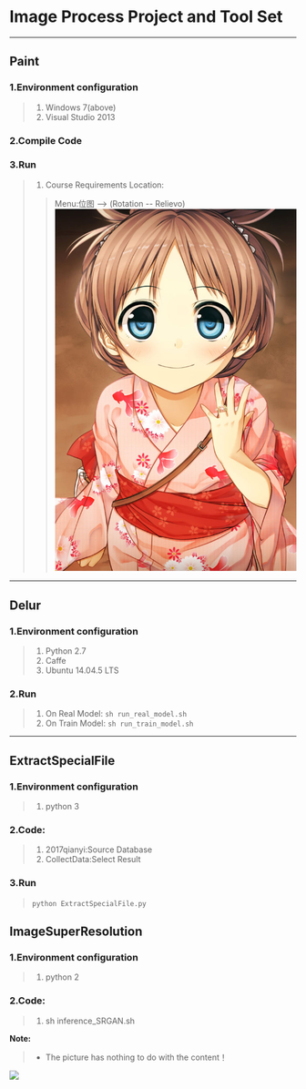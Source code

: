 # Image Process Project and Tool Set
---
## Paint
### 1.Environment configuration
> 1. Windows 7(above)
> 2. Visual Studio 2013

### 2.Compile Code

### 3.Run
> 1. Course Requirements Location:
> > Menu:位图 --> (Rotation -- Relievo)
![](https://raw.githubusercontent.com/BasicCoder/DigitImageProcess/master/1-1403012036251U.jpg)

---
## Delur
### 1.Environment configuration
> 1. Python 2.7
> 2. Caffe
> 3. Ubuntu 14.04.5 LTS

### 2.Run
> 1. On Real Model: 
> `sh run_real_model.sh`
> 2. On Train Model: 
> `sh run_train_model.sh`

---
## ExtractSpecialFile
### 1.Environment configuration
> 1. python 3

### 2.Code:
> 1. 2017qianyi:Source Database
> 2. CollectData:Select Result

### 3.Run
> `python ExtractSpecialFile.py`

## ImageSuperResolution
### 1.Environment configuration
> 1. python 2

### 2.Code:
> 1. sh inference_SRGAN.sh

**Note:**
   > - The picture has nothing to do with the content！

![](https://raw.githubusercontent.com/BasicCoder/DigitImageProcess/master/698363.png)
